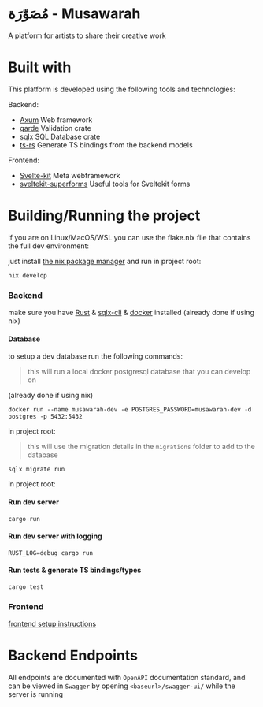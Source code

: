 # مُصَوّرَة - Musawarah

A platform for artists to share their creative work

# Built with
This platform is developed using the following tools and technologies:

Backend:

- [Axum](https://github.com/tokio-rs/axum) Web framework
- [garde](https://github.com/jprochazk/garde) Validation crate
- [sqlx](https://github.com/launchbadge/sqlx) SQL Database crate
- [ts-rs](https://github.com/Aleph-Alpha/ts-rs) Generate TS bindings from the backend models

Frontend:

- [Svelte-kit](https://kit.svelte.dev/) Meta webframework
- [sveltekit-superforms](https://github.com/ciscoheat/sveltekit-superforms) Useful tools for Sveltekit forms

# Building/Running the project
if you are on Linux/MacOS/WSL you can use the flake.nix file that contains the full dev environment:

just install [the nix package manager](https://zero-to-nix.com/start/install) and run in project root:
```
nix develop
```
### Backend
make sure you have [Rust](https://www.rust-lang.org/) & [sqlx-cli](https://crates.io/crates/sqlx-cli) & [docker](https://www.docker.com/) installed (already done if using nix)
#### Database
to setup a dev database run the following commands:

> this will run a local docker postgresql database that you can develop on

(already done if using nix)
```
docker run --name musawarah-dev -e POSTGRES_PASSWORD=musawarah-dev -d postgres -p 5432:5432
```
in project root:
> this will use the migration details in the `migrations` folder to add to the database
```
sqlx migrate run
```

in project root:
#### Run dev server
```
cargo run
```
#### Run dev server with logging
```
RUST_LOG=debug cargo run
```
#### Run tests & generate TS bindings/types
```
cargo test
```

### Frontend
[frontend setup instructions](https://github.com/BKSalman/rmusawarah/blob/main/client/README.md)

# Backend Endpoints
All endpoints are documented with ``OpenAPI`` documentation standard, and can be viewed in ``Swagger`` by opening ``<baseurl>/swagger-ui/`` while the server is running
